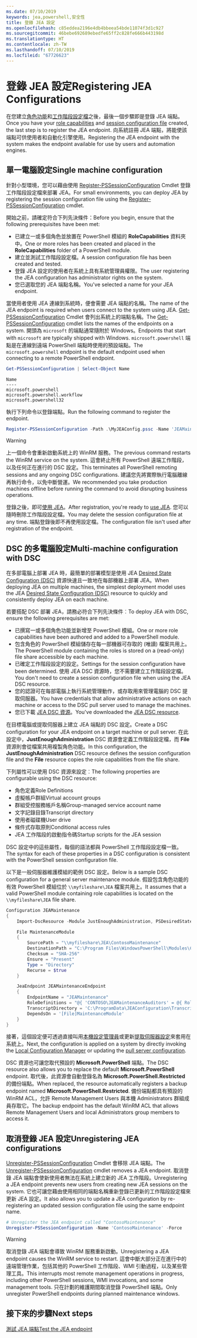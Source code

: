 ```yaml
---
ms.date: 07/10/2019
keywords: jea,powershell,安全性
title: 登錄 JEA 設定
ms.openlocfilehash: c85eddea2196e4db4bbeea54bde11074f3d1c927
ms.sourcegitcommit: 46bebe692689ebedfe65ff2c828fe666b443198d
ms.translationtype: HT
ms.contentlocale: zh-TW
ms.lasthandoff: 07/10/2019
ms.locfileid: "67726623"
---
```

# <a name="registering-jea-configurations"></a><span data-ttu-id="9d9df-103">登錄 JEA 設定</span><span class="sxs-lookup"><span data-stu-id="9d9df-103">Registering JEA Configurations</span></span>

<span data-ttu-id="9d9df-104">在您建立[角色功能](role-capabilities.md)和[工作階段設定檔](session-configurations.md)之後，最後一個步驟即是登錄 JEA 端點。</span><span class="sxs-lookup"><span data-stu-id="9d9df-104">Once you have your [role capabilities](role-capabilities.md) and [session configuration file](session-configurations.md) created, the last step is to register the JEA endpoint.</span></span> <span data-ttu-id="9d9df-105">向系統註冊 JEA 端點，將能使該端點可供使用者和自動化引擎使用。</span><span class="sxs-lookup"><span data-stu-id="9d9df-105">Registering the JEA endpoint with the system makes the endpoint available for use by users and automation engines.</span></span>

## <a name="single-machine-configuration"></a><span data-ttu-id="9d9df-106">單一電腦設定</span><span class="sxs-lookup"><span data-stu-id="9d9df-106">Single machine configuration</span></span>

<span data-ttu-id="9d9df-107">針對小型環境，您可以藉由使用 [Register-PSSessionConfiguration](/powershell/module/microsoft.powershell.core/register-pssessionconfiguration) Cmdlet 登錄工作階段設定檔來部署 JEA。</span><span class="sxs-lookup"><span data-stu-id="9d9df-107">For small environments, you can deploy JEA by registering the session configuration file using the [Register-PSSessionConfiguration](/powershell/module/microsoft.powershell.core/register-pssessionconfiguration) cmdlet.</span></span>

<span data-ttu-id="9d9df-108">開始之前，請確定符合下列先決條件：</span><span class="sxs-lookup"><span data-stu-id="9d9df-108">Before you begin, ensure that the following prerequisites have been met:</span></span>

- <span data-ttu-id="9d9df-109">已建立一或多個角色並放置在 PowerShell 模組的 **RoleCapabilities** 資料夾中。</span><span class="sxs-lookup"><span data-stu-id="9d9df-109">One or more roles has been created and placed in the **RoleCapabilities** folder of a PowerShell module.</span></span>
- <span data-ttu-id="9d9df-110">建立並測試工作階段設定檔。</span><span class="sxs-lookup"><span data-stu-id="9d9df-110">A session configuration file has been created and tested.</span></span>
- <span data-ttu-id="9d9df-111">登錄 JEA 設定的使用者在系統上具有系統管理員權限。</span><span class="sxs-lookup"><span data-stu-id="9d9df-111">The user registering the JEA configuration has administrator rights on the system.</span></span>
- <span data-ttu-id="9d9df-112">您已選取您的 JEA 端點名稱。</span><span class="sxs-lookup"><span data-stu-id="9d9df-112">You've selected a name for your JEA endpoint.</span></span>

<span data-ttu-id="9d9df-113">當使用者使用 JEA 連線到系統時，便會需要 JEA 端點的名稱。</span><span class="sxs-lookup"><span data-stu-id="9d9df-113">The name of the JEA endpoint is required when users connect to the system using JEA.</span></span> <span data-ttu-id="9d9df-114">[Get-PSSessionConfiguration](/powershell/module/microsoft.powershell.core/get-pssessionconfiguration) Cmdlet 會列出系統上的端點名稱。</span><span class="sxs-lookup"><span data-stu-id="9d9df-114">The [Get-PSSessionConfiguration](/powershell/module/microsoft.powershell.core/get-pssessionconfiguration) cmdlet lists the names of the endpoints on a system.</span></span> <span data-ttu-id="9d9df-115">開頭為 `microsoft` 的端點通常隨附於 Windows。</span><span class="sxs-lookup"><span data-stu-id="9d9df-115">Endpoints that start with `microsoft` are typically shipped with Windows.</span></span> <span data-ttu-id="9d9df-116">`microsoft.powershell` 端點是在連線到遠端 PowerShell 端點時使用的預設端點。</span><span class="sxs-lookup"><span data-stu-id="9d9df-116">The `microsoft.powershell` endpoint is the default endpoint used when connecting to a remote PowerShell endpoint.</span></span>

```powershell
Get-PSSessionConfiguration | Select-Object Name
```

```Output
Name
----
microsoft.powershell
microsoft.powershell.workflow
microsoft.powershell32
```

<span data-ttu-id="9d9df-117">執行下列命令以登錄端點。</span><span class="sxs-lookup"><span data-stu-id="9d9df-117">Run the following command to register the endpoint.</span></span>

```powershell
Register-PSSessionConfiguration -Path .\MyJEAConfig.pssc -Name 'JEAMaintenance' -Force
```

> [!WARNING]
> <span data-ttu-id="9d9df-118">上一個命令會重新啟動系統上的 WinRM 服務。</span><span class="sxs-lookup"><span data-stu-id="9d9df-118">The previous command restarts the WinRM service on the system.</span></span> <span data-ttu-id="9d9df-119">這會終止所有 PowerShell 遠端工作階段，以及任何正在進行的 DSC 設定。</span><span class="sxs-lookup"><span data-stu-id="9d9df-119">This terminates all PowerShell remoting sessions and any ongoing DSC configurations.</span></span> <span data-ttu-id="9d9df-120">建議您先將實際執行電腦離線再執行命令，以免中斷營運。</span><span class="sxs-lookup"><span data-stu-id="9d9df-120">We recommended you take production machines offline before running the command to avoid disrupting business operations.</span></span>

<span data-ttu-id="9d9df-121">登錄之後，即可[使用 JEA](using-jea.md)。</span><span class="sxs-lookup"><span data-stu-id="9d9df-121">After registration, you're ready to [use JEA](using-jea.md).</span></span> <span data-ttu-id="9d9df-122">您可以隨時刪除工作階段設定檔。</span><span class="sxs-lookup"><span data-stu-id="9d9df-122">You may delete the session configuration file at any time.</span></span> <span data-ttu-id="9d9df-123">端點登錄後即不再使用設定檔。</span><span class="sxs-lookup"><span data-stu-id="9d9df-123">The configuration file isn't used after registration of the endpoint.</span></span>

## <a name="multi-machine-configuration-with-dsc"></a><span data-ttu-id="9d9df-124">DSC 的多電腦設定</span><span class="sxs-lookup"><span data-stu-id="9d9df-124">Multi-machine configuration with DSC</span></span>

<span data-ttu-id="9d9df-125">在多部電腦上部署 JEA 時，最簡單的部署模型是使用 JEA [Desired State Configuration (DSC)](/powershell/dsc/overview) 資源快速且一致地在每部機器上部署 JEA。</span><span class="sxs-lookup"><span data-stu-id="9d9df-125">When deploying JEA on multiple machines, the simplest deployment model uses the JEA [Desired State Configuration (DSC)](/powershell/dsc/overview) resource to quickly and consistently deploy JEA on each machine.</span></span>

<span data-ttu-id="9d9df-126">若要搭配 DSC 部署 JEA，請務必符合下列先決條件︰</span><span class="sxs-lookup"><span data-stu-id="9d9df-126">To deploy JEA with DSC, ensure the following prerequisites are met:</span></span>

- <span data-ttu-id="9d9df-127">已撰寫一或多個角色功能並新增至 PowerShell 模組。</span><span class="sxs-lookup"><span data-stu-id="9d9df-127">One or more role capabilities have been authored and added to a PowerShell module.</span></span>
- <span data-ttu-id="9d9df-128">包含角色的 PowerShell 模組儲存在每一部機器可存取的 (唯讀) 檔案共用上。</span><span class="sxs-lookup"><span data-stu-id="9d9df-128">The PowerShell module containing the roles is stored on a (read-only) file share accessible by each machine.</span></span>
- <span data-ttu-id="9d9df-129">已確定工作階段設定的設定。</span><span class="sxs-lookup"><span data-stu-id="9d9df-129">Settings for the session configuration have been determined.</span></span> <span data-ttu-id="9d9df-130">使用 JEA DSC 資源時，您不需要建立工作階段設定檔。</span><span class="sxs-lookup"><span data-stu-id="9d9df-130">You don't need to create a session configuration file when using the JEA DSC resource.</span></span>
- <span data-ttu-id="9d9df-131">您的認證可在每部電腦上執行系統管理動作，或存取用來管理電腦的 DSC 提取伺服器。</span><span class="sxs-lookup"><span data-stu-id="9d9df-131">You have credentials that allow administrative actions on each machine or access to the DSC pull server used to manage the machines.</span></span>
- <span data-ttu-id="9d9df-132">您已下載 [JEA DSC 資源](https://github.com/PowerShell/JEA/tree/master/DSC%20Resource)。</span><span class="sxs-lookup"><span data-stu-id="9d9df-132">You've downloaded the [JEA DSC resource](https://github.com/PowerShell/JEA/tree/master/DSC%20Resource).</span></span>

<span data-ttu-id="9d9df-133">在目標電腦或提取伺服器上建立 JEA 端點的 DSC 設定。</span><span class="sxs-lookup"><span data-stu-id="9d9df-133">Create a DSC configuration for your JEA endpoint on a target machine or pull server.</span></span> <span data-ttu-id="9d9df-134">在此設定中，**JustEnoughAdministration** DSC 資源會定義工作階段設定檔，而 **File** 資源則會從檔案共用複製角色功能。</span><span class="sxs-lookup"><span data-stu-id="9d9df-134">In this configuration, the **JustEnoughAdministration** DSC resource defines the session configuration file and the **File** resource copies the role capabilities from the file share.</span></span>

<span data-ttu-id="9d9df-135">下列屬性可以使用 DSC 資源來設定︰</span><span class="sxs-lookup"><span data-stu-id="9d9df-135">The following properties are configurable using the DSC resource:</span></span>

- <span data-ttu-id="9d9df-136">角色定義</span><span class="sxs-lookup"><span data-stu-id="9d9df-136">Role Definitions</span></span>
- <span data-ttu-id="9d9df-137">虛擬帳戶群組</span><span class="sxs-lookup"><span data-stu-id="9d9df-137">Virtual account groups</span></span>
- <span data-ttu-id="9d9df-138">群組受控服務帳戶名稱</span><span class="sxs-lookup"><span data-stu-id="9d9df-138">Group-managed service account name</span></span>
- <span data-ttu-id="9d9df-139">文字記錄目錄</span><span class="sxs-lookup"><span data-stu-id="9d9df-139">Transcript directory</span></span>
- <span data-ttu-id="9d9df-140">使用者磁碟機</span><span class="sxs-lookup"><span data-stu-id="9d9df-140">User drive</span></span>
- <span data-ttu-id="9d9df-141">條件式存取原則</span><span class="sxs-lookup"><span data-stu-id="9d9df-141">Conditional access rules</span></span>
- <span data-ttu-id="9d9df-142">JEA 工作階段的啟動指令碼</span><span class="sxs-lookup"><span data-stu-id="9d9df-142">Startup scripts for the JEA session</span></span>

<span data-ttu-id="9d9df-143">DSC 設定中的這些屬性，每個的語法都與 PowerShell 工作階段設定檔一致。</span><span class="sxs-lookup"><span data-stu-id="9d9df-143">The syntax for each of these properties in a DSC configuration is consistent with the PowerShell session configuration file.</span></span>

<span data-ttu-id="9d9df-144">以下是一般伺服器維護模組的範例 DSC 設定。</span><span class="sxs-lookup"><span data-stu-id="9d9df-144">Below is a sample DSC configuration for a general server maintenance module.</span></span> <span data-ttu-id="9d9df-145">假設包含角色功能的有效 PowerShell 模組位於 `\\myfileshare\JEA` 檔案共用上。</span><span class="sxs-lookup"><span data-stu-id="9d9df-145">It assumes that a valid PowerShell module containing role capabilities is located on the `\\myfileshare\JEA` file share.</span></span>

```powershell
Configuration JEAMaintenance
{
    Import-DscResource -Module JustEnoughAdministration, PSDesiredStateConfiguration

    File MaintenanceModule
    {
        SourcePath = "\\myfileshare\JEA\ContosoMaintenance"
        DestinationPath = "C:\Program Files\WindowsPowerShell\Modules\ContosoMaintenance"
        Checksum = "SHA-256"
        Ensure = "Present"
        Type = "Directory"
        Recurse = $true
    }

    JeaEndpoint JEAMaintenanceEndpoint
    {
        EndpointName = "JEAMaintenance"
        RoleDefinitions = "@{ 'CONTOSO\JEAMaintenanceAuditors' = @{ RoleCapabilities = 'GeneralServerMaintenance-Audit' }; 'CONTOSO\JEAMaintenanceAdmins' = @{ RoleCapabilities = 'GeneralServerMaintenance-Audit', 'GeneralServerMaintenance-Admin' } }"
        TranscriptDirectory = 'C:\ProgramData\JEAConfiguration\Transcripts'
        DependsOn = '[File]MaintenanceModule'
    }
}
```

<span data-ttu-id="9d9df-146">接著，這個設定便可透過直接叫用[本機設定管理員](/powershell/dsc/managing-nodes/metaConfig)或更新[提取伺服器設定](/powershell/dsc/pull-server/pullServer)來套用在系統上。</span><span class="sxs-lookup"><span data-stu-id="9d9df-146">Next, the configuration is applied on a system by directly invoking the [Local Configuration Manager](/powershell/dsc/managing-nodes/metaConfig) or updating the [pull server configuration](/powershell/dsc/pull-server/pullServer).</span></span>

<span data-ttu-id="9d9df-147">DSC 資源也可讓您取代預設的 **Microsoft.PowerShell** 端點。</span><span class="sxs-lookup"><span data-stu-id="9d9df-147">The DSC resource also allows you to replace the default **Microsoft.PowerShell** endpoint.</span></span> <span data-ttu-id="9d9df-148">取代後，此資源會自動登錄名為 **Microsoft.PowerShell.Restricted** 的備份端點。</span><span class="sxs-lookup"><span data-stu-id="9d9df-148">When replaced, the resource automatically registers a backup endpoint named **Microsoft.PowerShell.Restricted**.</span></span> <span data-ttu-id="9d9df-149">備份端點都具有預設的 WinRM ACL，允許 Remote Management Users 與本機 Administrators 群組成員存取它。</span><span class="sxs-lookup"><span data-stu-id="9d9df-149">The backup endpoint has the default WinRM ACL that allows Remote Management Users and local Administrators group members to access it.</span></span>

## <a name="unregistering-jea-configurations"></a><span data-ttu-id="9d9df-150">取消登錄 JEA 設定</span><span class="sxs-lookup"><span data-stu-id="9d9df-150">Unregistering JEA configurations</span></span>

<span data-ttu-id="9d9df-151">[Unregister-PSSessionConfiguration](/powershell/module/microsoft.powershell.core/Unregister-PSSessionConfiguration) Cmdlet 會移除 JEA 端點。</span><span class="sxs-lookup"><span data-stu-id="9d9df-151">The [Unregister-PSSessionConfiguration](/powershell/module/microsoft.powershell.core/Unregister-PSSessionConfiguration) cmdlet removes a JEA endpoint.</span></span> <span data-ttu-id="9d9df-152">取消登錄 JEA 端點會使新使用者無法在系統上建立新的 JEA 工作階段。</span><span class="sxs-lookup"><span data-stu-id="9d9df-152">Unregistering a JEA endpoint prevents new users from creating new JEA sessions on the system.</span></span> <span data-ttu-id="9d9df-153">它也可讓您藉由使用相同的端點名稱重新登錄已更新的工作階段設定檔來更新 JEA 設定。</span><span class="sxs-lookup"><span data-stu-id="9d9df-153">It also allows you to update a JEA configuration by re-registering an updated session configuration file using the same endpoint name.</span></span>

```powershell
# Unregister the JEA endpoint called "ContosoMaintenance"
Unregister-PSSessionConfiguration -Name 'ContosoMaintenance' -Force
```

> [!WARNING]
> <span data-ttu-id="9d9df-154">取消登錄 JEA 端點會導致 WinRM 服務重新啟動。</span><span class="sxs-lookup"><span data-stu-id="9d9df-154">Unregistering a JEA endpoint causes the WinRM service to restart.</span></span> <span data-ttu-id="9d9df-155">這會中斷大部分正在進行中的遠端管理作業，包括其他的 PowerShell 工作階段、WMI 引動過程，以及某些管理工具。</span><span class="sxs-lookup"><span data-stu-id="9d9df-155">This interrupts most remote management operations in progress, including other PowerShell sessions, WMI invocations, and some management tools.</span></span> <span data-ttu-id="9d9df-156">只在計劃的維護期間取消登錄 PowerShell 端點。</span><span class="sxs-lookup"><span data-stu-id="9d9df-156">Only unregister PowerShell endpoints during planned maintenance windows.</span></span>

## <a name="next-steps"></a><span data-ttu-id="9d9df-157">接下來的步驟</span><span class="sxs-lookup"><span data-stu-id="9d9df-157">Next steps</span></span>

[<span data-ttu-id="9d9df-158">測試 JEA 端點</span><span class="sxs-lookup"><span data-stu-id="9d9df-158">Test the JEA endpoint</span></span>](using-jea.md)
